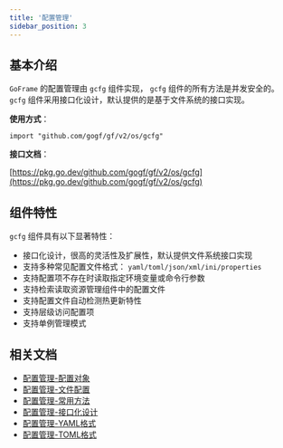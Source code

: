 ```yaml
---
title: '配置管理'
sidebar_position: 3
---
```


## 基本介绍

`GoFrame` 的配置管理由 `gcfg` 组件实现， `gcfg` 组件的所有方法是并发安全的。 `gcfg` 组件采用接口化设计，默认提供的是基于文件系统的接口实现。

**使用方式**：

```
import "github.com/gogf/gf/v2/os/gcfg"
```

**接口文档**：

[https://pkg.go.dev/github.com/gogf/gf/v2/os/gcfg](https://pkg.go.dev/github.com/gogf/gf/v2/os/gcfg)

## 组件特性

`gcfg` 组件具有以下显著特性：

- 接口化设计，很高的灵活性及扩展性，默认提供文件系统接口实现
- 支持多种常见配置文件格式： `yaml/toml/json/xml/ini/properties`
- 支持配置项不存在时读取指定环境变量或命令行参数
- 支持检索读取资源管理组件中的配置文件
- 支持配置文件自动检测热更新特性
- 支持层级访问配置项
- 支持单例管理模式

## 相关文档

- [配置管理-配置对象](output/goframe-v2.1-md/核心组件-重点/配置管理/配置管理-配置对象)
- [配置管理-文件配置](output/goframe-v2.1-md/核心组件-重点/配置管理/配置管理-文件配置)
- [配置管理-常用方法](output/goframe-v2.1-md/核心组件-重点/配置管理/配置管理-常用方法)
- [配置管理-接口化设计](output/goframe-v2.1-md/核心组件-重点/配置管理/配置管理-接口化设计)
- [配置管理-YAML格式](output/goframe-v2.1-md/核心组件-重点/配置管理/配置管理-YAML格式)
- [配置管理-TOML格式](output/goframe-v2.1-md/核心组件-重点/配置管理/配置管理-TOML格式)